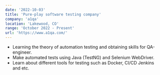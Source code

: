 ```yaml
---
date: '2022-10-03'
title: 'Pure-play software testing company'
company: 'a1qa'
location: 'Lakewood, CO'
range: 'October 2022 - Present'
url: 'https://www.a1qa.com/'
---
```


- Learning the theory of automation testing and obtaining skills for QA-engineer.
- Make automated tests using Java (TestNG) and Selenium WebDriver.
- Learn about different tools for testing such as Docker, CI/CD Jenkins and etc.